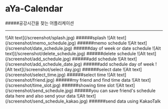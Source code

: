 # aYa-Calendar
#####공강시간을 찾는 어플리케이션
<hr/>
![Alt text](/screenshot/splash.jpg)
######splash
![Alt text](/screenshot/memo_schedule.jpg)
######memo schedule
![Alt text](/screenshot/date_schedule.jpg)
######day of week or date schedule
![Alt text](/screenshot/delete_schedule.jpg)
######delete schedule
![Alt text](/screenshot/add_schedule.jpg)
######add schedule
![Alt text](/screenshot/add_schedule_date.jpg)
######add schedule day of week
![Alt text](/screenshot/select day.jpg)
######select date
![Alt text](/screenshot/select_time.jpg)
######select time
![Alt text](/screenshot/friend.jpg)
######my friend and find time data
![Alt text](/screenshot/time_slot.jpg)
######showing time slot
![Alt text](/screenshot/send_schedule.jpg)
######you can save friend's schedule data here and also send your data
![Alt text](/screenshot/send_schedule_kakao.jpg)
######send data using KakaoTalk
